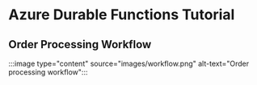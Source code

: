 # Azure Durable Functions Tutorial

## Order Processing Workflow

:::image type="content" source="images/workflow.png" alt-text="Order processing workflow":::